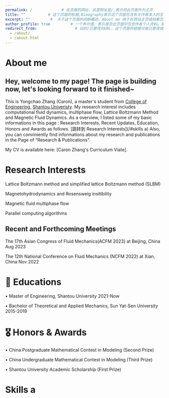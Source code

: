 ```yaml
---
permalink: /             # 此页面的网址，这里网址是/,表示将此页面作为主页
title: ""          # 这个页面的标题,Biaography表示这个页面包含有关作者本人的生平事迹。
excerpt: ""         #  关于这个页面的间断概述，About me 用于在网站主页或档案页面的列表视图中显示时提供预览内容
author_profile: true         # 一个布尔值，表示是否在页面中包含作者个人资料。如果值为true,则会在页面底部显示一个名为作者“Author”的模块，在本案例库中可能指代侧边栏，即sidebar      
redirect_from:                 # 旧的/已更改的URL，这个页面的链接可能已更改或重定向到新页面。此字段值是一个数组，为页面提供其他链接的路径，以避免网站的“404 page not found”错误。
  - /about/
  - /about.html
---
```

# About me
Hey, welcome to my page! The page is building now, let's looking forward to it finished~
---
This is Yongchao Zhang (Caron), a master's student from [College of Engineering](http://eng.stu.edu.cn/), [Shantou Univeristy](https://www.stu.edu.cn/). My research interest includes computational fluid dynamics, multiphase flow, Lattice Boltzmann Method and Magnetic Fluid Dynamics. As a overview, I listed some of my basic informations in this page : Research Interests, Recent Updates, Education, Honors and Awards as follows.
[跳转到 Research Interests](/#skills a)
Also, you can conviniently find informations about my research and publications in the Page of "Research & Publications". 

My CV is available here: [Caron Zhang's Curriculum Viate].

# Research Interests
Lattice Boltzmann method and simplified lattice Boltzmann method (SLBM)

Magnetohydrodynamics and Rosensweig insitibility

Magnetic fluid multiphase flow 

Parallel computing algorithms

## Recent and Forthcoming Meetings
The 17th Asian Congress of Fluid Mechanics(ACFM 2023) at Beijing, China      Aug 2023 

The 12th National Conference on Fluid Mechanics (NCFM 2022) at Xian, China   Nov 2022

# 📖 Educations
• Master of Engineering, Shantou University                                    2021-Now

• Bachelor of Theoretical and Applied Mechanics, Sun Yat-Sen University        2015-2019

# 🎖 Honors & Awards
• China Postgraduate Mathematical Contest in Modeling (Second Prize)

• China Undergraduate Mathematical Contest in Modeling (Third Prize)

• Shantou University Academic Scholarship (First Prize)
<a id="research-interests"></a>
# Skills a

